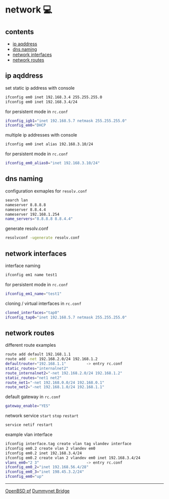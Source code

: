 <!-- omit in toc -->
# network 💻

<!-- omit in toc -->
## contents

- [ip aqddress](#ip-aqddress)
- [dns naming](#dns-naming)
- [network interfaces](#network-interfaces)
- [network routes](#network-routes)

## ip aqddress

set static ip address with console

```sh
ifconfig em0 inet 192.168.3.4 255.255.255.0
ifconfig em0 inet 192.168.3.4/24
```

for persistent mode in `rc.conf`

```sh
ifconfig_igb1="inet 192.168.5.7 netmask 255.255.255.0" 
ifconfig_em0="DHCP
```

multiple ip addresses with console

```sh
ifconfig em0 inet alias 192.168.3.10/24
```

for persistent mode in `rc.conf`

```sh
ifconfig_em0_alias0="inet 192.168.3.10/24"
```

## dns naming

configuration exmaples for `resolv.conf`

```sh
search lan                      
nameserver 8.8.8.8
nameserver 8.8.4.4
nameserver 192.168.1.254
name_servers="8.8.8.8 8.8.4.4"  
```

generate resolv.conf

```sh
resolvconf -ugenerate resolv.conf
```

## network interfaces

interface naming

```sh
ifconfig em1 name test1
```

for persistent mode in `rc.conf`

```sh
ifconfig_em1_name="test1"
```

cloning / virtual interfaces in `rc.conf`

```sh
cloned_interfaces="tap0"
ifconfig_tap0="inet 192.168.5.7 netmask 255.255.255.0"
```

## network routes

different route examples

```sh
route add default 192.168.1.1
route add -net 192.168.2.0/24 192.168.1.2
defaultrouter="192.168.1.1"         -> entry rc.conf
static_routes="internalnet2"
route_internalnet2="-net 192.168.2.0/24 192.168.1.2"
static_routes="net1 net2"
route_net1="-net 192.168.0.0/24 192.168.0.1"
route_net2="-net 192.168.1.0/24 192.168.1.1"
```

default gateway in `rc.conf`

```sh
gateway_enable="YES"
```

network service `start` `stop` `restart`  

```sh
service netif restart
```

example vlan interface

```sh
ifconfig interface.tag create vlan tag vlandev interface
ifconfig em0.2 create vlan 2 vlandev em0
ifconfig em0.2 inet 192.168.3.4/24
ifconfig em0.2 create vlan 2 vlandev em0 inet 192.168.3.4/24
vlans_em0="2 3"                     -> entry rc.conf
ifconfig_em0_2="inet 192.168.56.4/28"
ifconfig_em0_3="inet 198.45.3.2/24"
ifconfig_em0="up"
```

---

[OpenBSD pf](https://www.openbsdhandbook.com/pf/anchors/)
[Dummynet Bridge](https://lists.freebsd.org/pipermail/freebsd-ipfw/2006-July/002549.html)
